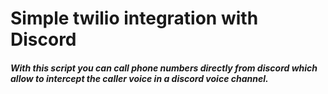 # Simple twilio integration with Discord

##### With this script you can call phone numbers directly from discord which allow to intercept the caller voice in a discord voice channel.
